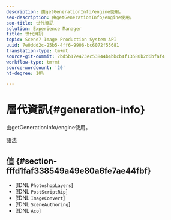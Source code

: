 ```yaml
---
description: 由getGenerationInfo/engine使用。
seo-description: 由getGenerationInfo/engine使用。
seo-title: 世代資訊
solution: Experience Manager
title: 世代資訊
topic: Scene7 Image Production System API
uuid: 7e0ddd2c-25b5-4ff6-9906-bc6072f55681
translation-type: tm+mt
source-git-commit: 2bd5b17e473ec53844b4bbcb4f13580b2d6bfaf4
workflow-type: tm+mt
source-wordcount: '20'
ht-degree: 10%

---
```



# 層代資訊{#generation-info}

由getGenerationInfo/engine使用。

語法

## 值 {#section-fffd1faf338549a49e80a6fe7ae44fbf}

* [!DNL `PhotoshopLayers`]
* [!DNL `PostScriptRip`]
* [!DNL `ImageConvert`]
* [!DNL `SceneAuthoring`]
* [!DNL `Aco`]

